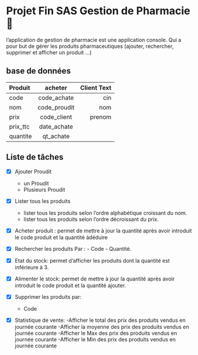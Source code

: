 # Projet Fin SAS Gestion de Pharmacie 📁

l’application de gestion de pharmacie  est une application console. Qui a pour but de gérer les produits pharmaceutiques (ajouter, rechercher, supprimer et afficher un produit …)

## base de données

|     Produit            |        acheter                  |     Client Text         |
|     :---               |           :----:                |              ---:       |
|     code               |        code_achate              |     cin                 |
|     nom                |        code_proudit             |     nom                 |
|     prix               |        code_client              |     prenom              |
|     prix_ttc           |        date_achate              |                         |
|     quantite           |        qt_achate                |                         |

## Liste de tâches

- [x] Ajouter Proudit

  - un Proudit
  - Plusieurs Proudit

- [x] Lister tous les produits

  - lister tous les produits selon l’ordre alphabétique  croissant du nom.
  - lister tous les produits selon l’ordre  décroissant du prix.

- [x] Acheter produit : permet de mettre à jour la quantité après avoir introduit le code produit et la quantité àdéduire
- [x] Rechercher les produits Par :
        - Code
        - Quantité.
  
- [x] Etat du stock: permet d’afficher les produits dont la quantité est inférieure à 3.
- [x] Alimenter le stock: permet de mettre à jour la quantité après avoir introduit le code produit et la quantité    ajouter.

-[x] Supprimer les produits par:
    - Code
-[x] Statistique de vente:
    -Afficher le total des prix des produits vendus en journée courante
    -Afficher la moyenne des prix des produits vendus en journée courante
    -Afficher le Max des prix des produits vendus en journée courante
    -Afficher le Min des prix des produits vendus en journée courante
